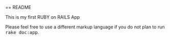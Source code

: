 == README

This is my first RUBY on RAILS App


Please feel free to use a different markup language if you do not plan to run
<tt>rake doc:app</tt>.
